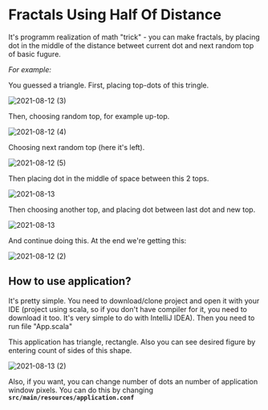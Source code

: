 # Fractals Using Half Of Distance

It's programm realization of math "trick" - you can make fractals, by placing dot in the middle of the distance betweet current dot and next random top of basic fugure.

*For example:*

You guessed a triangle. 
First, placing top-dots of this tringle.

![2021-08-12 (3)](https://user-images.githubusercontent.com/64104994/129270745-d63f70ea-195e-46da-af75-e585357e1b69.png)

Then, choosing random top, for example up-top.

![2021-08-12 (4)](https://user-images.githubusercontent.com/64104994/129270844-97802c34-1f27-4458-b399-fe0d6f76c2ba.png)

Choosing next random top (here it's left).

![2021-08-12 (5)](https://user-images.githubusercontent.com/64104994/129270979-92156914-2025-41f9-a0f1-c010b7d6b73f.png)

Then placing dot in the middle of space between this 2 tops.

![2021-08-13](https://user-images.githubusercontent.com/64104994/129271238-274fe14a-43ee-4f80-94ca-646e52ec57a4.png)

Then choosing another top, and placing dot between last dot and new top.

![2021-08-13](https://user-images.githubusercontent.com/64104994/129271300-0358a6de-09c0-4ee3-b0c7-503066235df8.png)

And continue doing this. At the end we're getting this:

![2021-08-12 (2)](https://user-images.githubusercontent.com/64104994/129271278-e655dad7-c338-455c-888f-11fbee4d483f.png)

## How to use application?
It's pretty simple. You need to download/clone project and open it with your IDE (project using scala, so if you don't have compiler for it, you need to download it too. It's very simple to do with IntelliJ IDEA).
Then you need to run file "App.scala"

This application has triangle, rectangle. Also you can see desired figure by entering count of sides of this shape.

![2021-08-13 (2)](https://user-images.githubusercontent.com/64104994/129271385-549966df-e87d-4841-90c4-2d6f6a43bd15.png)

Also, if you want, you can change number of dots an number of  application window pixels. You can do this by changing **`src/main/resources/application.conf`** 
